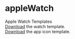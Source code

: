 # appleWatch
Apple Watch Templates  
[Download](https://github.com/ryanallen/appleWatch/raw/master/apple-watch-flat-template.psd) the watch template.  
[Download](https://github.com/ryanallen/appleWatch/raw/master/apple-watch-icons.psd) the app icon template.
